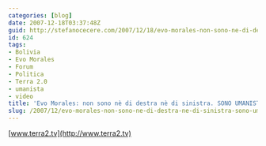 ```yaml
---
categories: [blog]
date: 2007-12-18T03:37:48Z
guid: http://stefanocecere.com/2007/12/18/evo-morales-non-sono-ne-di-destra-ne-di-sinistra-sono-umanista/
id: 624
tags:
- Bolivia
- Evo Morales
- Forum
- Politica
- Terra 2.0
- umanista
- video
title: 'Evo Morales: non sono nè di destra nè di sinistra. SONO UMANISTA.'
slug: /2007/12/evo-morales-non-sono-ne-di-destra-ne-di-sinistra-sono-umanista/
---
```


[www.terra2.tv](http://www.terra2.tv)